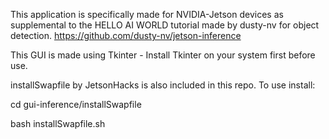 This application is specifically made for NVIDIA-Jetson devices as supplemental to the HELLO AI WORLD tutorial made by dusty-nv for object detection. 
https://github.com/dusty-nv/jetson-inference

This GUI is made using Tkinter - Install Tkinter on your system first before use.

installSwapfile by JetsonHacks is also included in this repo. To use install:

cd gui-inference/installSwapfile

bash installSwapfile.sh

